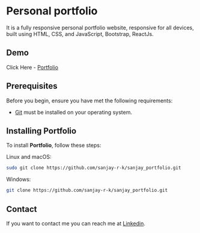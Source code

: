 # Personal portfolio

It is a fully responsive personal portfolio website, responsive for all devices, built using HTML, CSS, and JavaScript, Bootstrap, ReactJs.

## Demo

Click Here - [Portfolio](https://sanjayrk.vercel.app)

## Prerequisites

Before you begin, ensure you have met the following requirements:

* [Git](https://git-scm.com/downloads "Download Git") must be installed on your operating system.

## Installing Portfolio

To install **Portfolio**, follow these steps:

Linux and macOS:

```bash
sudo git clone https://github.com/sanjay-r-k/sanjay_portfolio.git
```

Windows:

```bash
git clone https://github.com/sanjay-r-k/sanjay_portfolio.git
```

## Contact

If you want to contact me you can reach me at [Linkedin](https://www.linkedin.com/in/sanjay-r-19oct2002/).

